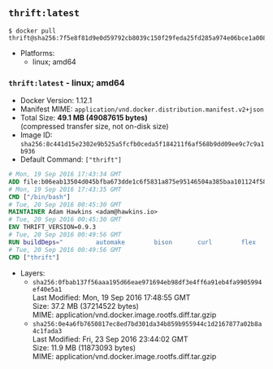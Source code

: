 ## `thrift:latest`

```console
$ docker pull thrift@sha256:7f5e8f81d9e0d59792cb8039c150f29feda25fd285a974e06bce1a00881d37e0
```

-	Platforms:
	-	linux; amd64

### `thrift:latest` - linux; amd64

-	Docker Version: 1.12.1
-	Manifest MIME: `application/vnd.docker.distribution.manifest.v2+json`
-	Total Size: **49.1 MB (49087615 bytes)**  
	(compressed transfer size, not on-disk size)
-	Image ID: `sha256:8c441d15e2302e9b525a5fcfb0ceda5f184211f6af568b9dd09ee9c7c9a1b936`
-	Default Command: `["thrift"]`

```dockerfile
# Mon, 19 Sep 2016 17:43:34 GMT
ADD file:b06eab13504d045bfba673dde1c6f5831a875e95146504a385baa101124f58f5 in / 
# Mon, 19 Sep 2016 17:43:35 GMT
CMD ["/bin/bash"]
# Tue, 20 Sep 2016 00:45:30 GMT
MAINTAINER Adam Hawkins <adam@hawkins.io>
# Tue, 20 Sep 2016 00:45:30 GMT
ENV THRIFT_VERSION=0.9.3
# Tue, 20 Sep 2016 00:49:56 GMT
RUN buildDeps=" 		automake 		bison 		curl 		flex 		g++ 		libboost-dev 		libboost-filesystem-dev 		libboost-program-options-dev 		libboost-system-dev 		libboost-test-dev 		libevent-dev 		libssl-dev 		libtool 		make 		pkg-config 	"; 	apt-get update && apt-get install -y --no-install-recommends $buildDeps && rm -rf /var/lib/apt/lists/* 	&& curl -sSL "http://apache.mirrors.spacedump.net/thrift/$THRIFT_VERSION/thrift-$THRIFT_VERSION.tar.gz" -o thrift.tar.gz 	&& mkdir -p /usr/src/thrift 	&& tar zxf thrift.tar.gz -C /usr/src/thrift --strip-components=1 	&& rm thrift.tar.gz 	&& cd /usr/src/thrift 	&& ./configure  --without-python --without-cpp 	&& make 	&& make install 	&& cd / 	&& rm -rf /usr/src/thrift 	&& curl -k -sSL "https://storage.googleapis.com/golang/go1.4.linux-amd64.tar.gz" -o go.tar.gz 	&& tar xzf go.tar.gz 	&& rm go.tar.gz 	&& cp go/bin/gofmt /usr/bin/gofmt 	&& rm -rf go 	&& apt-get purge -y --auto-remove $buildDeps
# Tue, 20 Sep 2016 00:49:56 GMT
CMD ["thrift"]
```

-	Layers:
	-	`sha256:0fbab137f56aaa195d66eae971694eb98df3e4ff6a91eb4fa9905994ef40e5a1`  
		Last Modified: Mon, 19 Sep 2016 17:48:55 GMT  
		Size: 37.2 MB (37214522 bytes)  
		MIME: application/vnd.docker.image.rootfs.diff.tar.gzip
	-	`sha256:0e4a6fb7650817ec8ed7bd301da34b859b955944c1d2167877a02b8a4c1fada3`  
		Last Modified: Fri, 23 Sep 2016 23:44:02 GMT  
		Size: 11.9 MB (11873093 bytes)  
		MIME: application/vnd.docker.image.rootfs.diff.tar.gzip
